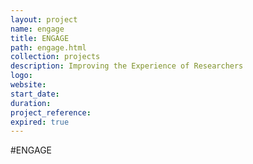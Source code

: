 ```yaml
---
layout: project
name: engage
title: ENGAGE
path: engage.html
collection: projects
description: Improving the Experience of Researchers
logo:
website:
start_date:
duration:
project_reference:
expired: true
---
```


#ENGAGE